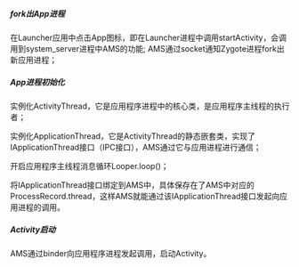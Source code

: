 ##### fork出App进程
在Launcher应用中点击App图标，即在Launcher进程中调用startActivity，会调用到system_server进程中AMS的功能;
AMS通过socket通知Zygote进程fork出新应用进程；

##### App进程初始化
实例化ActivityThread，它是应用程序进程中的核心类，是应用程序主线程的执行者；

实例化ApplicationThread，它是ActivityThread的静态嵌套类，实现了IApplicationThread接口（IPC接口），AMS通过它与应用进程进行通信；

开启应用程序主线程消息循环Looper.loop()；

将IApplicationThread接口绑定到AMS中，具体保存在了AMS中对应的ProcessRecord.thread，这样AMS就能通过该IApplicationThread接口发起向应用进程的调用。

##### Activity启动
AMS通过binder向应用程序进程发起调用，启动Activity。